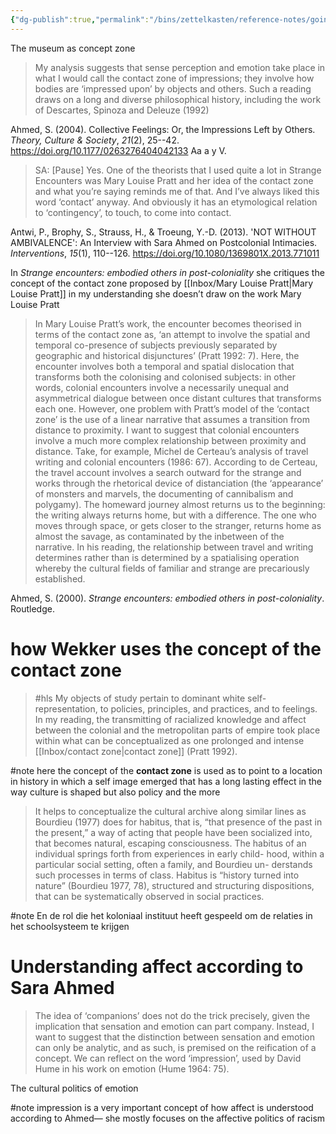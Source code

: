 ```yaml
---
{"dg-publish":true,"permalink":"/bins/zettelkasten/reference-notes/going-from-pratt-to-museum-to-wekker-to-sara-to-radical-empathy/","tags":["gardenEntry"],"created":"2024-10-24T01:02:31.000+02:00","updated":"2025-08-19T16:14:19.169+02:00"}
---
```


The museum as  concept zone 


<div class="transclusion internal-embed is-loaded"><div class="markdown-embed">





> My analysis suggests that sense perception and emotion take place in what I would call the contact zone of impressions; they involve how bodies are ‘impressed upon’ by objects and others. Such a reading draws on a long and diverse philosophical history, including the work of Descartes, Spinoza and Deleuze (1992)

Ahmed, S. (2004). Collective Feelings: Or, the Impressions Left by Others. _Theory, Culture & Society_, _21_(2), 25--42. https://doi.org/10.1177/0263276404042133
 Aa a y V. 

> SA: [Pause] Yes. One of the theorists that I used quite a lot in Strange Encounters was Mary Louise Pratt and her idea of the contact zone and what you’re saying reminds me of that. And I’ve always liked this word ‘contact’ anyway. And obviously it has an etymological relation to ‘contingency’, to touch, to come into contact.

Antwi, P., Brophy, S., Strauss, H., & Troeung, Y.-D. (2013). 'NOT WITHOUT AMBIVALENCE': An Interview with Sara Ahmed on Postcolonial Intimacies. _Interventions_, _15_(1), 110--126. https://doi.org/10.1080/1369801X.2013.771011

In _Strange encounters: embodied others in post-coloniality_ she critiques the concept of the contact zone proposed by [[Inbox/Mary Louise Pratt\|Mary Louise Pratt]] in my understanding she doesn’t draw on the work Mary Louise Pratt 

> In Mary Louise Pratt’s work, the encounter becomes theorised in terms of the contact zone as, ‘an attempt to involve the spatial and temporal co-presence of subjects previously separated by geographic and historical disjunctures’ (Pratt 1992: 7). Here, the encounter involves both a temporal and spatial dislocation that transforms both the colonising and colonised subjects: in other words, colonial encounters involve a necessarily unequal and asymmetrical dialogue between once distant cultures that transforms each one. However, one problem with Pratt’s model of the ‘contact zone’ is the use of a linear narrative that assumes a transition from distance to proximity. I want to suggest that colonial encounters involve a much more complex relationship between proximity and distance. Take, for example, Michel de Certeau’s analysis of travel writing and colonial encounters (1986: 67). According to de Certeau, the travel account involves a search outward for the strange and works through the rhetorical device of distanciation (the ‘appearance’ of monsters and marvels, the documenting of cannibalism and polygamy). The homeward journey almost returns us to the beginning: the writing always returns home, but with a difference. The one who moves through space, or gets closer to the stranger, returns home as almost the savage, as contaminated by the inbetween of the narrative. In his reading, the relationship between travel and writing determines rather than is determined by a spatialising operation whereby the cultural fields of familiar and strange are precariously established.

Ahmed, S. (2000). _Strange encounters: embodied others in post-coloniality_. Routledge.

</div></div>



<div class="transclusion internal-embed is-loaded"><div class="markdown-embed">



# how Wekker uses the concept of the contact zone

> #hls My objects of study pertain to dominant white self-representation, to policies, principles, and practices, and to feelings. In my reading, the transmitting of racialized knowledge and affect between the colonial and the metropolitan parts of empire took place within what can be conceptualized as one prolonged and intense [[Inbox/contact zone\|contact zone]] (Pratt 1992). 

#note here the concept of the **contact zone** is used as to point to a location in history in which a self image emerged that has a long lasting effect in the way culture is shaped but also policy and the more 

>It helps to conceptualize the cultural archive along similar lines as Bourdieu (1977) does for habitus, that is, “that presence of the past in the present,” a way of acting that people have been socialized into, that becomes natural, escaping consciousness. The habitus of an individual springs forth from experiences in early child- hood, within a particular social setting, often a family, and Bourdieu un- derstands such processes in terms of class. Habitus is “history turned into nature” (Bourdieu 1977, 78), structured and structuring dispositions, that can be systematically observed in social practices. 


</div></div>


#note En de rol die het koloniaal instituut heeft gespeeld om de relaties in het schoolsysteem te krijgen 


# Understanding affect according to Sara Ahmed 

>The idea of ‘companions’ does not do the trick precisely, given the implication that sensation and emotion can part company. Instead, I want to suggest that the distinction between sensation and emotion can only be analytic, and as such, is premised on the reification of a concept. We can reflect on the word ‘impression’, used by David Hume in his work on emotion (Hume 1964: 75). 

The cultural politics of emotion 

#note impression is a very important concept of how affect is understood according to Ahmed— she mostly focuses on the affective politics of racism